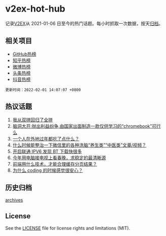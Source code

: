 # v2ex-hot-hub

 记录[V2EX](https://www.v2ex.com/)从 2021-01-06 日至今的热门话题。每小时抓取一次数据，按天[归档](archives)。
 
 ## 相关项目

- [GitHub热榜](https://github.com/snaildev/github-hot-hub)
- [知乎热榜](https://github.com/snaildev/zhihu-hot-hub)
- [微博热榜](https://github.com/snaildev/weibo-hot-hub)
- [头条热榜](https://github.com/snaildev/toutiao-hot-hub)
- [抖音热榜](https://github.com/snaildev/douyin-hot-hub)


 `更新时间：2022-02-01 14:07:07 +0800`

## 热议话题

1. [我从双拼回归了全拼](https://www.v2ex.com/t/831519)
1. [脑洞大开:抛出利益纷争,由国家出面制造一款仅供学习的“chromebook”可行么](https://www.v2ex.com/t/831575)
1. [一个人在外地过年都吃了点什么？](https://www.v2ex.com/t/831528)
1. [什么时候能整治一下微信里的各种洗脑“养生类”“中医类”文章/视频？](https://www.v2ex.com/t/831553)
1. [开启联通 IPV6 发现 BT 下载快很多](https://www.v2ex.com/t/831517)
1. [今年用电脑接电视上看春晚，求稳定的最清晰源](https://www.v2ex.com/t/831533)
1. [前端用什么技术，才能合理缓存分页结果？](https://www.v2ex.com/t/831548)
1. [为什么 coding 的时候感觉很安心？](https://www.v2ex.com/t/831538)

## 历史归档

[archives](archives)

## License

See the [LICENSE](LICENSE) file for license rights and limitations (MIT).
